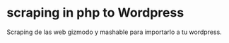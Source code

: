 # scraping in php to Wordpress
Scraping de las web gizmodo y mashable para importarlo a tu wordpress.
